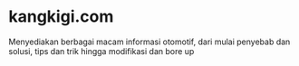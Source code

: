 # kangkigi.com
Menyediakan berbagai macam informasi otomotif, dari mulai penyebab dan solusi, tips dan trik hingga modifikasi dan bore up
